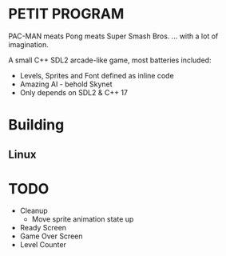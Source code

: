 # PETIT PROGRAM

PAC-MAN meats Pong meats Super Smash Bros. ... with a lot of imagination.

A small C++ SDL2 arcade-like game, most batteries included:

- Levels, Sprites and Font defined as inline code
- Amazing AI - behold Skynet
- Only depends on SDL2 & C++ 17

# Building

## Linux


# TODO

- Cleanup
  - Move sprite animation state up
- Ready Screen
- Game Over Screen
- Level Counter